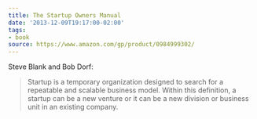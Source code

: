 ```yaml
---
title: The Startup Owners Manual
date: '2013-12-09T19:17:00-02:00'
tags:
- book
source: https://www.amazon.com/gp/product/0984999302/
---
```

Steve Blank and Bob Dorf:
> Startup is a temporary organization designed to search for a repeatable and scalable business model. Within this definition, a startup can be a new venture or it can be a new division or business unit in an existing company.
